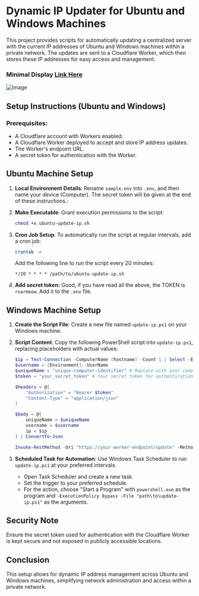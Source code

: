# Dynamic IP Updater for Ubuntu and Windows Machines

This project provides scripts for automatically updating a centralized server with the current IP addresses of Ubuntu and Windows machines within a private network. The updates are sent to a Cloudflare Worker, which then stores these IP addresses for easy access and management.

### Minimal Display [Link Here](https://minion-ip-update.wxunlai.workers.dev/view)
![image](https://github.com/Chrislai502/lab-ip-management/assets/66889149/b72cb2a0-6213-4a46-a4f2-76dabb91975a)


## Setup Instructions (Ubuntu and Windows)

### Prerequisites:

- A Cloudflare account with Workers enabled.
- A Cloudflare Worker deployed to accept and store IP address updates.
- The Worker's endpoint URL.
- A secret token for authentication with the Worker.

## Ubuntu Machine Setup

1. **Local Environment Details**: Rename `sample.env` into `.env`, and then name your device (Computer). The secret token will be given at the end of these instructions.:

2. **Make Executable**: Grant execution permissions to the script:

    ```bash
    chmod +x ubuntu-update-ip.sh
    ```

4. **Cron Job Setup**: To automatically run the script at regular intervals, add a cron job:

    ```bash
    crontab -e
    ```

    Add the following line to run the script every 20 minutes:

    ```cron
    */20 * * * * /path/to/ubuntu-update-ip.sh
    ```
5. **Add secret token:** Good, if you have read all the above, the TOKEN is `roarmeow`. Add it to the `.env` file.

## Windows Machine Setup

1. **Create the Script File**: Create a new file named `update-ip.ps1` on your Windows machine.
2. **Script Content**: Copy the following PowerShell script into `update-ip.ps1`, replacing placeholders with actual values:

    ```powershell
    $ip = Test-Connection -ComputerName (hostname) -Count 1 | Select -ExpandProperty IPV4Address
    $username = [Environment]::UserName
    $uniqueName = "unique-computer-identifier" # Replace with your computer's unique identifier
    $token = "your_secret_token" # Your secret token for authentication

    $headers = @{
        "Authorization" = "Bearer $token"
        "Content-Type" = "application/json"
    }

    $body = @{
        uniqueName = $uniqueName
        username = $username
        ip = $ip
    } | ConvertTo-Json

    Invoke-RestMethod -Uri "https://your-worker-endpoint/update" -Method Post -Headers $headers -Body $body
    ```

3. **Scheduled Task for Automation**: Use Windows Task Scheduler to run `update-ip.ps1` at your preferred intervals.

    - Open Task Scheduler and create a new task.
    - Set the trigger to your preferred schedule.
    - For the action, choose "Start a Program" with `powershell.exe` as the program and `-ExecutionPolicy Bypass -File "path\to\update-ip.ps1"` as the arguments.


## Security Note

Ensure the secret token used for authentication with the Cloudflare Worker is kept secure and not exposed in publicly accessible locations.

## Conclusion

This setup allows for dynamic IP address management across Ubuntu and Windows machines, simplifying network administration and access within a private network.
